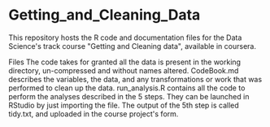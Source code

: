 # Getting_and_Cleaning_Data
This repository hosts the R code and documentation files for the Data Science's track course "Getting and Cleaning data", available in coursera.

Files
The code takes for granted all the data is present in the working directory, un-compressed and without names altered.
CodeBook.md describes the variables, the data, and any transformations or work that was performed to clean up the data.
run_analysis.R contains all the code to perform the analyses described in the 5 steps. They can be launched in RStudio by just importing the file.
The output of the 5th step is called tidy.txt, and uploaded in the course project's form.
